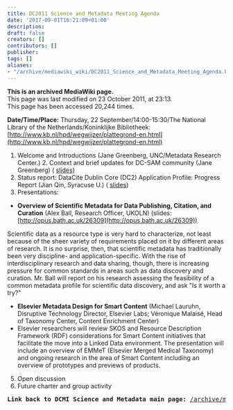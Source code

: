 ```yaml
---
title: DC2011 Science and Metadata Meeting Agenda
date: '2017-09-01T16:21:09+01:00'
description: 
draft: false
creators: []
contributors: []
publisher: 
tags: []
aliases:
- "/archive/mediawiki_wiki/DC2011_Science_and_Metadata_Meeting_Agenda.html"
---
```


 **This is an archived MediaWiki page.**  
This page was last modified on 23 October 2011, at 23:13.  
This page has been accessed 20,244 times.

**Date/Time/Place:** Thursday, 22 September/14:00-15:30/The National Library of the Netherlands/Koninklijke Bibliotheek: [http://www.kb.nl/hpd/wegwijzer/plattegrond-en.html](http://www.kb.nl/hpd/wegwijzer/plattegrond-en.html)

1. Welcome and Introductions (Jane Greenberg, UNC/Metadata Research Center.) 2. Context and brief updates for DC-SAM community (Jane Greenberg) ( [slides](/archive/mediawiki_wiki/files/DC2011_ScienceMetadataCommunity.pdf "DC2011 ScienceMetadataCommunity.pdf"))  
3. Status report: DataCite Dublin Core (DC2) Application Profile: Progress Report (Jian Qin, Syracuse U.) ( [slides](/archive/mediawiki_wiki/files/DC2AP_progress_report_at_DC2011.pdf "DC2AP progress report at DC2011.pdf"))  
4. Presentations:

- **Overview of Scientific Metadata for Data Publishing, Citation, and Curation** (Alex Ball, Research Officer, UKOLN) (slides: [http://opus.bath.ac.uk/26309](http://opus.bath.ac.uk/26309))  

Scientific data as a resource type is very hard to characterize, not least because of the sheer variety of requirements placed on it by different areas of research. It is no surprise, then, that scientific metadata has traditionally been very discipline- and application-specific. With the rise of interdisciplinary research and data sharing, though, there is increasing pressure for common standards in areas such as data discovery and curation. Mr. Ball will report on his research assessing the feasibility of a common metadata profile for scientific data discovery, and ask "Is it worth a try?"

- **Elsevier Metadata Design for Smart Content** (Michael Lauruhn, Disruptive Technology Director, Elsevier Labs; Véronique Malaisé, Head of Taxonomy Center, Content Enrichment Center)   
- Elsevier researchers will review SKOS and Resource Description Framework (RDF) considerations for Smart Content initiatives that facilitate the move into a Linked Data environment. The presentation will include an overview of EMMeT (Elsevier Merged Medical Taxonomy) and ongoing research in the area of Smart Content including an overview of prototypes and previews of products.  

5. Open discussion   
6. Future charter and group activity

<pre><b>Link back to DCMI Science and Metadata main page:</b> <a href="/mediawiki_wiki/DCMI_Science_And_Metadata.md" class="external free" rel="nofollow">/archive/mediawiki_wiki/DCMI_Science_And_Metadata</a>
</pre>
